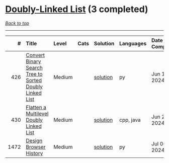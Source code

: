 # [Doubly-Linked List](<https://leetcode.com/tag/Doubly-Linked-List/>) (3 completed)

*[Back to top](<../../README.md>)*

------

|    # | Title                                                                                                                                              | Level   | Cats   | Solution                                                                          | Languages   | Date Complete   |
|-----:|:---------------------------------------------------------------------------------------------------------------------------------------------------|:--------|:-------|:----------------------------------------------------------------------------------|:------------|:----------------|
|  426 | [Convert Binary Search Tree to Sorted Doubly Linked List](<https://leetcode.com/problems/convert-binary-search-tree-to-sorted-doubly-linked-list>) | Medium  |        | [solution](<../_426. Convert Binary Search Tree to Sorted Doubly Linked List.md>) | py          | Jun 12, 2024    |
|  430 | [Flatten a Multilevel Doubly Linked List](<https://leetcode.com/problems/flatten-a-multilevel-doubly-linked-list>)                                 | Medium  |        | [solution](<../_430. Flatten a Multilevel Doubly Linked List.md>)                 | cpp, java   | Jun 27, 2024    |
| 1472 | [Design Browser History](<https://leetcode.com/problems/design-browser-history>)                                                                   | Medium  |        | [solution](<../_1472. Design Browser History.md>)                                 | py          | Jul 06, 2024    |